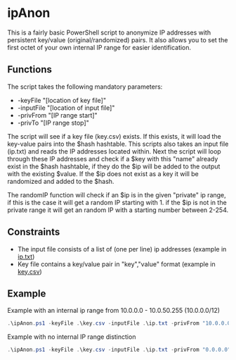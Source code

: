 # ipAnon
This is a fairly basic PowerShell script to anonymize IP addresses with persistent key/value (original/randomized) pairs. It also allows you to set the first octet of your own internal IP range for easier identification.

## Functions
The script takes the following mandatory parameters:
* -keyFile "[location of key file]"
* -inputFile "[location of input file]"
* -privFrom "[IP range start]"
* -privTo "[IP range stop]"


The script will see if a key file (key.csv) exists. If this exists, it will load the key-value pairs into the $hash hashtable. This scripts also takes an input file (ip.txt) and reads the IP addresses located within. Next the script will loop through these IP addresses and check if a $key with this "name" already exist in the $hash hashtable, if they do the $ip will be added to the output with the existing $value. If the $ip does not exist as a key it will be randomized and added to the $hash.

The randomIP function will check if an $ip is in the given "private" ip range, if this is the case it will get a random IP starting with 1. if the $ip is not in the private range it will get an random IP with a starting number between 2-254.

## Constraints
* The input file consists of a list of (one per line) ip addresses (example in [ip.txt](ip.txt))
* Key file contains a key/value pair in "key","value" format (example in [key.csv](key.csv))


## Example
Example with an internal ip range from 10.0.0.0 - 10.0.50.255 (10.0.0.0/12)
```powershell
.\ipAnon.ps1 -keyFile .\key.csv -inputFile .\ip.txt -privFrom "10.0.0.0" -privTo "10.0.63.255"
```

Example with no internal IP range distinction
```powershell
.\ipAnon.ps1 -keyFile .\key.csv -inputFile .\ip.txt -privFrom "0.0.0.0" -privTo "0.0.0.0"
```